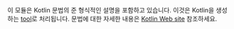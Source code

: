 이 모듈은 Kotlin 문법의 준 형식적인 설명을 포함하고 있습니다. 이것은 Kotlin을 생성하는 [tool](https://github.com/JetBrains/kotlin-grammar-generator/)로 처리됩니다. 문법에 대한 자세한 내용은 [Kotlin Web site](http://kotlinlang.org/docs/reference/grammar.html/) 참조하세요.
